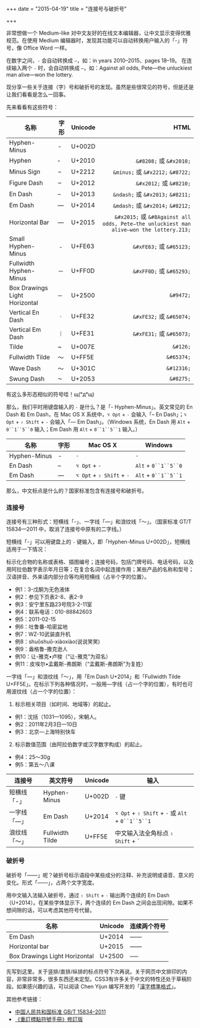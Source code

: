 +++
date = "2015-04-19"
title = "连接号与破折号"

+++

非常想做一个 Medium-like 对中文友好的在线文本编辑器，让中文显示变得优雅规范。在使用 Medium 编辑器时，发现其功能可以自动转换用户输入的「-」符号，像 Office Word 一样。

在数字之间，`-` 会自动转换成 `–`，如：in years 2010–2015、pages 18–19。
在连续输入两个 `-` 时，会自动转换成 `—`，如：Against all odds, Pete—the unluckiest man alive—won the lottery.

现分享一些关于连接（字）号和破折号的发现。虽然是些很常见的符号，但是还是让我们看看是怎么一回事。

先来看看有这些符号：

名称                 |字形| Unicode | HTML
--------------------|---|--------|------------------------------:
Hyphen-Minus        | - | U+002D |
Hyphen              | ‐ | U+2010 | `&#8208;` 或 `&#x2010;`
Minus Sign          | − | U+2212 | `&minus;` 或 `&#x2212;` `&#8722;`
Figure Dash         | ‒ | U+2012 | `&#x2012;` 或 `&#8210;`
En Dash             | – | U+2013 | `&ndash;` 或 `&#x2013;` `&#8211;`
Em Dash             | — | U+2014 | `&mdash;` 或 `&#x2014;` `&#8212;`
Horizontal Bar      | ― | U+2015 | `&#x2015;` 或 `&#8Against all odds, Pete—the unluckiest man alive—won the lottery.213;`
Small Hyphen-Minus  | ﹣ | U+FE63 | `&#xFE63;` 或 `&#65123;`
Fullwidth Hyphen-Minus | － | U+FF0D | `&#xFF0D;` 或 `&#65293;`
Box Drawings Light Horizontal | ─ | U+2500 | `&#9472;`
Vertical En Dash    | ︲  | U+FE32 | `&#xFE32;` 或 `&#65074;`
Vertical Em Dash    | ︱ | U+FE31 | `&#xFE31;` 或 `&#65073;`
Tilde               | ~ | U+007E | `&#126;`
Fullwidth Tilde     | ～ | U+FF5E | `&#65374;`
Wave Dash           | 〜 | U+301C | `&#12316;`
Swung Dash          | ⁓ | U+2053 | `&#8275;`

有这么多形态相似的符号哇！щ(°д°щ)

那么，我们平时用键盘输入的 `-` 是什么？是「- Hyphen-Minus」。英文常见的 En Dash 和 Em Dash，在 Mac OS X 系统中，`⌥ Opt` + `-` 会输入「– En Dash」；`⌥ Opt` + `⇧ Shift` + `-` 会输入「— Em Dash」。（Windows 系统，En Dash 用 `Alt` + `0``1``5``0` 输入；Em Dash 用 `Alt` + `0``1``5``1` 输入。）

名称          | 字形  | Mac OS X  | Windows
------------ | ---- | ----------| -----
Hyphen-Minus | - | `-` |`-`
En Dash      | – | `⌥ Opt` + `-` | `Alt` + `0``1``5``0`
Em Dash      | — | `⌥ Opt` + `⇧ Shift` + `-` | `Alt` + `0``1``5``1`

那么，中文标点是什么的？国家标准包含有连接号和破折号。

### 连接号

连接号有三种形式：短横线「-」、一字线「—」和浪纹线「～」。（国家标准 GT/T 15834—2011 中，取消了连接号中原有的二字线。）

短横线「-」可以用键盘上的 `-` 键输入，即「Hyphen-Minus U+002D」，短横线适用于一下情况：

标示化合物的名称或表格、插图编号；连接号码，包括门牌号码、电话号码，以及用阿拉伯数字表示年月日等；在复合名词中起连接作用；某些产品的名称和型号；汉语拼音、外来语内部分合等均用短横线（占半个字的位置）。

- 例1：3-戊酮为无色液体
- 例2：参见下页表2-8、表2-9
- 例3：安宁里东路23号院3-2-11室
- 例4：联系电话：010-88842603
- 例5：2011-02-15
- 例6：吐鲁番-哈密盆地
- 例7：WZ-10武装直升机
- 例8：shuōshuō-xiàoxiào(说说笑笑)
- 例9：盎格鲁-撒克逊人
- 例10：让-雅克•卢梭（“让-雅克”为双名）
- 例11：皮埃尔•孟戴斯-弗朗斯（“孟戴斯-弗朗斯”为复姓）

一字线「—」和浪纹线「～」，用「Em Dash U+2014」和「Fullwidth Tilde U+FF5E」。在标示下列各种情况时，一般用—字线（占一个字的位置），有时也可用波纹线（占一个字的位置）：

1. 标示相关项目（如时间、地域等）的起止。
  - 例1：沈括（1031—1095），宋朝人。
  - 例2：2011年2月3日—10日
  - 例3：北京—上海特别快车
2. 标示数值范围（由阿拉伯数字或汉字数字构成）的起止。
  - 例4：25～30g
  - 例5：第五～八课

连接号     | 英文符号       | Unicode | 输入
----------| -------------| ------- | ----
短横线「-」 | Hyphen-Minus | U+002D | `-` 键
一字线「—」 | Em Dash      | U+2014 | `⌥ Opt` + `⇧ Shift` + `-` 或 `Alt` + `0``1``5``1`
浪纹线「～」 | Fullwidth Tilde |U+FF5E | 中文输入法全角标点 `⇧ Shift` + `` ` ``

### 破折号

破折号「——」呢？破折号标示语段中某些成分的注释、补充说明或语音、意义的变化。形式「——」，占两个文字宽度。

用中文输入法输入破折号，通过 `⇧ Shift` + `-` 输出两个连续的 Em Dash（U+2014）。在某些字体显示下，两个连续的 Em Dash 之间会出现间隙。如果不想间隙的话，可以考虑其他符号代替。

名称             | Unicode | 连续两个符号
----------------|---------|-----------
Em Dash         | U+2014  | ——
Horizontal bar  | U+2015  | ――
Box Drawings Light Horizontal | U+2500 |──


先写到这里。关于竖排/直排/纵排的标点符号下次再说。关于网页中文排印的内容，非常非常多，很多东西还未定型。CSS3有许多关于中文的特性还处于草稿阶段。如果感兴趣的话，可以阅读 Chen Yijun 编写开发的「[漢字標準格式](http://css.hanzi.co/)」。

其他参考链接：

- [中国人民共和国标准 GB/T 15834–2011](http://www.moe.gov.cn/ewebeditor/uploadfile/2012/06/01/20120601102833791.pdf)
- [《重訂標點符號手冊》修訂版](http://www.edu.tw/FILES/SITE_CONTENT/M0001/HAU/Revised_Handbook_of_Punctuation.pdf)
